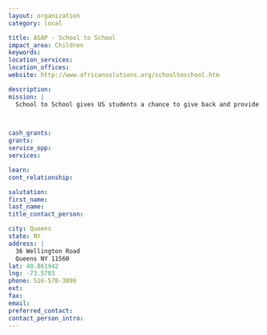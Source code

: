 ```yaml
---
layout: organization
category: local

title: ASAP - School to School
impact_area: Children
keywords: 
location_services: 
location_offices: 
website: http://www.africansolutions.org/schooltoschool.htm

description: 
mission: |
  School to School gives US students a chance to give back and provide an education to South African orphans. Spearheaded by the East Woods School, in Oyster Bay, New York, Sasha Wade, Director of School to School, and Martine Tawajii, Community Service Director, have helped the children develop innovative ways of raising money. South African and US students participating in the School to School programme communicate with each other through letters and pictures under teacher supervision. This cultural exchange is having an enormous impact on the lives of all the children involved.

  

cash_grants: 
grants: 
service_opp: 
services: 

learn: 
cont_relationship: 

salutation: 
first_name: 
last_name: 
title_contact_person: 

city: Queens
state: NY
address: |
  36 Wellington Road     
  Queens NY 11560
lat: 40.861942
lng: -73.5783
phone: 516-578-3899
ext: 
fax: 
email: 
preferred_contact: 
contact_person_intro: 
---
```

